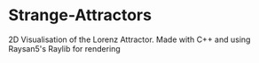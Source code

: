 # Strange-Attractors
 2D Visualisation of the Lorenz Attractor. Made with C++ and using Raysan5's Raylib for rendering 
